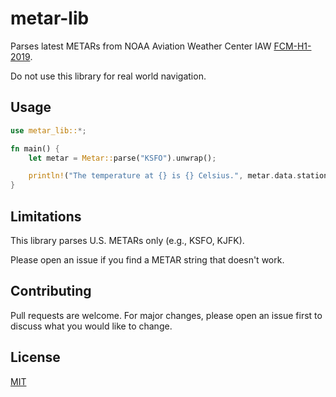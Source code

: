 # metar-lib

Parses latest METARs from NOAA Aviation Weather Center IAW [FCM-H1-2019](https://www.ofcm.gov/publications/fmh/FMH1/fmh1_2019.pdf).

Do not use this library for real world navigation.

## Usage

```rust
use metar_lib::*;

fn main() {
    let metar = Metar::parse("KSFO").unwrap();

    println!("The temperature at {} is {} Celsius.", metar.data.station, metar.data.temp);
}
```

## Limitations

This library parses U.S. METARs only (e.g., KSFO, KJFK).

Please open an issue if you find a METAR string that doesn't work.

## Contributing

Pull requests are welcome. For major changes, please open an issue first to discuss what you would like to change.

## License

[MIT](https://github.com/smehlhoff/metar-lib/blob/master/LICENSE)